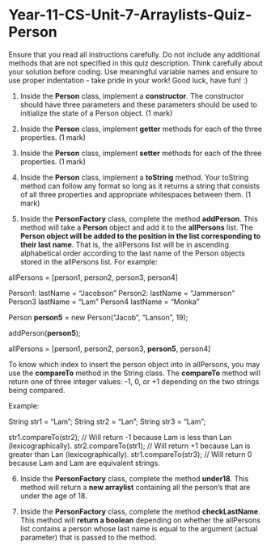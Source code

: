 # Year-11-CS-Unit-7-Arraylists-Quiz-Person

Ensure that you read all instructions carefully. Do not include any additional methods that are not specified in this quiz description. Think carefully about your solution before coding. Use meaningful variable names and ensure to use proper indentation - take pride in your work! Good luck, have fun! :)

1. Inside the <b>Person</b> class, implement a <b>constructor</b>. The constructor should have three parameters and these parameters should be used to initialize the state of a Person object. 
(1 mark)

2. Inside the <b>Person</b> class, implement <b>getter</b> methods for each of the three properties. 
(1 mark)

3. Inside the <b>Person</b> class, implement <b>setter</b> methods for each of the three properties. 
(1 mark)

4. Inside the <b>Person</b> class, implement a <b>toString</b> method. Your toString method can follow any format so long as it returns a string that consists of all three properties and appropriate whitespaces between them. 
(1 mark)

5. Inside the <b>PersonFactory</b> class, complete the method <b>addPerson</b>. This method will take a <b>Person</b> object and add it to the <b>allPersons</b> list. The <b>Person object will be added to the position in the list corresponding to their last name</b>. That is, the allPersons list will be in ascending alphabetical order according to the last name of the Person objects stored in the allPersons list. For example:

allPersons = [person1, person2, person3, person4]

Person1:
    lastName = “Jacobson”
Person2:
    lastName = “Jammerson”
Person3
    lastName = “Lam”
Person4
    lastName = “Monka”
    
Person <b>person5</b> = new Person(“Jacob”, “Lanson”, 19);

addPerson(<b>person5</b>);

allPersons = [person1, person2, person3, <b>person5</b>, person4]

To know which index to insert the person object into in allPersons, you may use the <b>compareTo</b> method in the String class. The <b>compareTo</b> method will return one of three integer values: -1, 0, or +1 depending on the two strings being compared. 

Example:

String str1 = “Lam”;
String str2 = “Lan”;
String str3 = “Lam”;

str1.compareTo(str2); 	    // Will return -1 because Lam is less than Lan (lexicographically).
str2.compareTo(str1);	    // Will return +1 because Lan is greater than Lan (lexicographically).
str1.compareTo(str3); 	    // Will return 0 because Lam and Lam are equivalent strings. 

6. Inside the <b>PersonFactory</b> class, complete the method <b>under18</b>. This method will return a <b>new arraylist</b> containing all the person’s that are under the age of 18. 

7. Inside the <b>PersonFactory</b> class, complete the method <b>checkLastName</b>. This method will <b>return a boolean</b> depending on whether the allPersons list contains a person whose last name is equal to the argument (actual parameter) that is passed to the method. 
